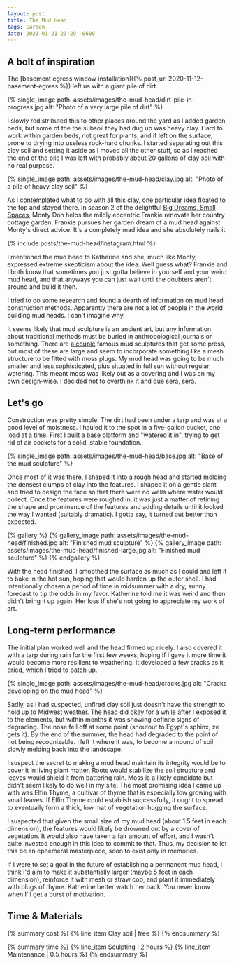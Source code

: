 ```yaml
---
layout: post
title: The Mud Head
tags: Garden
date: 2021-01-21 23:29 -0600
---
```

## A bolt of inspiration ##

The [basement egress window installation]({% post_url 2020-11-12-basement-egress %}) left us with a giant pile of dirt.

{% single_image path: assets/images/the-mud-head/dirt-pile-in-progress.jpg alt: "Photo of a very large pile of dirt" %}

I slowly redistributed this to other places around the yard as I added garden beds, but some of the the subsoil they had dug up was heavy clay.
Hard to work within garden beds, not great for plants, and if left on the surface, prone to drying into useless rock-hard chunks.
I started separating out this clay soil and setting it aside as I moved all the other stuff, so as I reached the end of the pile I was left with probably about 20 gallons of clay soil with no real purpose.

{% single_image path: assets/images/the-mud-head/clay.jpg alt: "Photo of a pile of heavy clay soil" %}

As I contemplated what to do with all this clay, one particular idea floated to the top and stayed there.
In season 2 of the delightful [Big Dreams, Small Spaces](https://www.bbc.co.uk/programmes/b07237wd), Monty Don helps the mildly eccentric Frankie renovate her country cottage garden.
Frankie pursues her garden dream of a mud head against Monty's direct advice.
It's a completely mad idea and she absolutely nails it.

{% include posts/the-mud-head/instagram.html %}

I mentioned the mud head to Katherine and she, much like Monty, expressed extreme skepticism about the idea.
Well guess what?
Frankie and I both know that sometimes you just gotta believe in yourself and your weird mud head, and that anyways you can just wait until the doubters aren't around and build it then.

I tried to do some research and found a dearth of information on mud head construction methods.
Apparently there are not a lot of people in the world building mud heads.
I can't imagine why.

It seems likely that mud sculpture is an ancient art, but any information about traditional methods must be buried in anthropological journals or something.
There are [a couple](https://www.heligan.com/explore/estate/woodland) famous mud sculptures that get some press, but most of these are large and seem to incorporate something like a mesh structure to be fitted with moss plugs.
My mud head was going to be much smaller and less sophisticated, plus situated in full sun without regular watering.
This meant moss was likely out as a covering and I was on my own design-wise.
I decided not to overthink it and que será, será.

## Let's go ##

Construction was pretty simple.
The dirt had been under a tarp and was at a good level of moistness.
I hauled it to the spot in a five-gallon bucket, one load at a time.
First I built a base platform and "watered it in", trying to get rid of air pockets for a solid, stable foundation.

{% single_image path: assets/images/the-mud-head/base.jpg alt: "Base of the mud sculpture" %}

Once most of it was there, I shaped it into a rough head and started molding the densest clumps of clay into the features.
I shaped it on a gentle slant and tried to design the face so that there were no wells where water would collect.
Once the features were roughed in, it was just a matter of refining the shape and prominence of the features and adding details until it looked the way I wanted (suitably dramatic).
I gotta say, it turned out better than expected.

{% gallery %}
{% gallery_image path: assets/images/the-mud-head/finished.jpg alt: "Finished mud sculpture" %}
{% gallery_image path: assets/images/the-mud-head/finished-large.jpg alt: "Finished mud sculpture" %}
{% endgallery %}

With the head finished, I smoothed the surface as much as I could and left it to bake in the hot sun, hoping that would harden up the outer shell.
I had intentionally chosen a period of time in midsummer with a dry, sunny forecast to tip the odds in my favor.
Katherine told me it was weird and then didn't bring it up again.
Her loss if she's not going to appreciate my work of art.

## Long-term performance ##

The initial plan worked well and the head firmed up nicely.
I also covered it with a tarp during rain for the first few weeks, hoping if I gave it more time it would become more resilient to weathering.
It developed a few cracks as it dried, which I tried to patch up.

{% single_image path: assets/images/the-mud-head/cracks.jpg alt: "Cracks developing on the mud head" %}

Sadly, as I had suspected, unfired clay soil just doesn't have the strength to hold up to Midwest weather.
The head did okay for a while after I exposed it to the elements, but within months it was showing definite signs of degrading.
The nose fell off at some point (shoutout to Egypt's sphinx, ze gets it).
By the end of the summer, the head had degraded to the point of not being recognizable.
I left it where it was, to become a mound of soil slowly melding back into the landscape.

I suspect the secret to making a mud head maintain its integrity would be to cover it in living plant matter.
Roots would stabilize the soil structure and leaves would shield it from battering rain.
Moss is a likely candidate but didn't seem likely to do well in my site.
The most promising idea I came up with was Elfin Thyme, a cultivar of thyme that is especially low growing with small leaves.
If Elfin Thyme could establish successfully, it ought to spread to eventually form a thick, low mat of vegetation hugging the surface.

I suspected that given the small size of my mud head (about 1.5 feet in each dimension), the features would likely be drowned out by a cover of vegetation.
It would also have taken a fair amount of effort, and I wasn't quite invested enough in this idea to commit to that.
Thus, my decision to let this be an ephemeral masterpiece, soon to exist only in memories.

If I were to set a goal in the future of establishing a permanent mud head, I think I'd aim to make it substantially larger (maybe 5 feet in each dimension), reinforce it with mesh or straw cob, and plant it immediately with plugs of thyme.
Katherine better watch her back.
You never know when I'll get a burst of motivation.

## Time & Materials ##

{% summary cost %}
{% line_item Clay soil | free %}
{% endsummary %}

{% summary time %}
{% line_item Sculpting | 2 hours %}
{% line_item Maintenance | 0.5 hours %}
{% endsummary %}
